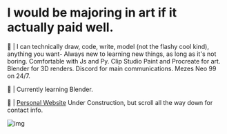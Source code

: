 # I would be majoring in art if it actually paid well.

💬 |   I can technically draw, code, write, model (not the flashy cool kind), anything you want- Always new to learning new things, as long as it's not boring. Comfortable with Js and Py. Clip Studio Paint and Procreate for art. Blender for 3D renders. Discord for main communications. Mezes Neo 99 on 24/7.

🍊 |   Currently learning Blender.

🔗 |   [Personal Website](https://www.shokkunn.art/) Under Construction, but scroll all the way down for contact info.

![img](https://i.imgur.com/9K2clnw.png)


